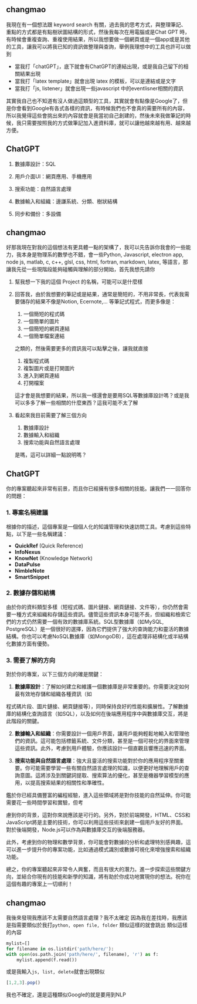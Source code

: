 ## changmao

我現在有一個想法跟 keyword search 有關，過去我的思考方式，與整理筆記、重點的方式都是有點樹狀圖結構的形式，然後我每次在用電腦或是Chat GPT 時，有時候會重複查詢、重複使用結果，所以我想要做一個網頁或是一個app或是其他的工具，讓我可以將我已知的資訊做整理與查詢，舉例我理想中的工具也許可以做到
- 當我打「chatGPT」，底下就會有ChatGPT的連結出現，或是我自己留下的相關結果出現
- 當我打「latex template」就會出現 latex 的模板，可以是連結或是文字
- 當我打「js, listener」就會出現一些javascript 中的eventlisner相關的資訊

其實我自己也不知道有沒人做過這類型的工具，其實就會有點像是Google了，但是你會看到Google有各式各樣的資訊，有時候我們也不會真的需要所有的內容，所以我覺得這些會挑出來的內容就會是我當初自己創建的，然後未來我做筆記的時候，我只需要按照我的方式做筆記加入進資料庫，就可以讓他越來越有用、越來越方便。

## ChatGPT
1. 數據庫設計：SQL
2. 用戶介面UI：網頁應用、手機應用

1. 搜索功能：自然語言處理
2. 數據輸入和組織：邊謙系統、分類、樹狀結構
3. 同步和備份：多設備

## changmao

好那我現在對我的這個想法有更具體一點的架構了，我可以先告訴你我會的一些能力，我本身是物理系的數學也不錯，會一些Python, Javascript, electron app, node js, matlab, c, c++, glsl, css, html, fortran, markdown, latex, 等語言，那讓我先從一些現階段能夠碰觸與理解的部分開始，首先我想先請你

1. 幫我想一下我的這個 Project 的名稱，可能可以是什麼樣

2. 回答我，由於我想要的筆記或是結果，通常是簡短的，不用非常長，代表我需要儲存的結果不像是Notion, Ecernote,... 等筆記式程式，而更多像是：

    1. 一個簡短的程式碼
    2. 一個簡單的圖片
    3. 一個簡短的網頁連結
    4. 一個簡單檔案連結

    之類的，然後需要更多的資訊我可以點擊之後，讓我就直接

    1. 複製程式碼
    2. 複製圖片或是打開圖片
    3. 進入到網頁連結
    4. 打開檔案

    這才會是我想要的結果，所以我一樣還會是要用SQL等數據庫設計嗎？或是我可以多多了解一些相關的什麼東西？這我可能不太了解

3. 看起來我目前需要了解三個方向

    1. 數據庫設計
    2. 數據輸入和組織
    3. 搜索功能與自然語言處理

    是嗎，這可以詳細一點說明嗎？

## ChatGPT

你的專案聽起來非常有前景，而且你已經擁有很多相關的技能。讓我們一一回答你的問題：

### 1. 專案名稱建議
根據你的描述，這個專案是一個個人化的知識管理和快速訪問工具。考慮到這些特點，以下是一些名稱建議：
   - **QuickRef** (Quick Reference)
   - **InfoNexus**
   - **KnowNet** (Knowledge Network)
   - **DataPulse**
   - **NimbleNote**
   - **SmartSnippet**

### 2. 數據存儲和結構
由於你的資料類型多樣（短程式碼、圖片鏈接、網頁鏈接、文件等），你仍然會需要一種方式來組織和存儲這些資訊。儘管這些資訊本身可能不長，但組織和檢索它們的方式仍然需要一個有效的數據庫系統。SQL型數據庫（如MySQL, PostgreSQL）是一個很好的選擇，因為它們提供了強大的查詢能力和靈活的數據結構。你也可以考慮NoSQL數據庫（如MongoDB），這在處理非結構化或半結構化數據方面有優勢。

### 3. 需要了解的方向
對於你的專案，以下三個方向的確是關鍵：

1. **數據庫設計**：了解如何建立和維護一個數據庫是非常重要的。你需要決定如何最有效地存儲和組織各種資訊（如

程式碼片段、圖片鏈接、網頁鏈接等），同時保持良好的性能和擴展性。了解數據庫的結構化查詢語言（如SQL），以及如何在後端應用程序中與數據庫交互，將是此階段的關鍵。

2. **數據輸入和組織**：你需要設計一個用戶界面，讓用戶能夠輕鬆地輸入和管理他們的資訊。這可能包括標籤系統、文件分類，甚至是一個可視化的界面來管理這些資訊。此外，考慮到用戶體驗，你應該設計一個直觀且響應迅速的界面。

3. **搜索功能與自然語言處理**：強大且靈活的搜索功能對於你的應用程序至關重要。你可能需要學習一些有關自然語言處理的知識，以便更好地理解用戶的查詢意圖。這將涉及到關鍵詞提取、搜索算法的優化，甚至是機器學習模型的應用，以提高搜索結果的相關性和準確性。

鑑於你已經具備豐富的編程經驗，進入這些領域將是對你技能的自然延伸。你可能需要花一些時間學習和實驗，但考

慮到你的背景，這對你來說應該是可行的。另外，對於前端開發，HTML、CSS和JavaScript將是主要的技術，你可以利用這些技術來創建一個用戶友好的界面。對於後端開發，Node.js可以作為與數據庫交互的後端服務器。

此外，考慮到你的物理和數學背景，你可能會對數據的分析和處理特別感興趣，這可以進一步提升你的專案功能，比如通過模式識別或數據可視化來增強搜索和組織功能。

總之，你的專案聽起來非常令人興奮，而且有很大的潛力。進一步探索這些關鍵方向，並結合你現有的技能和新學的知識，將有助於你成功地實現你的想法。祝你在這個有趣的專案上一切順利！

## changmao

我後來發現我應該不太需要自然語言處理？我不太確定
因為我在差找時，我應該是指需要類似於我打`python, open file, folder` 類似這樣的就會跳出 類似這樣的內容

```python
mylist=[]
for filename in os.listdir('path/here/'):
with open(os.path.join('path/here/', filename), 'r') as f:
    mylist.append(f.read())
```

或是我輸入`js, list, delete`就會出現類似

```javascript
[1,2,3].pop()
```

我也不確定，還是這種類似Google的就是要用到NLP

